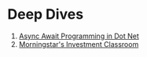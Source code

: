 # Deep Dives

1. [Async Await Programming in Dot Net](AsyncAwaitProgrammingInDotNet/README.md)
2. [Morningstar's Investment Classroom](MorningStarInvestorClassroom/README.md)